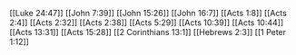 [[Luke 24:47]]
[[John 7:39]]
[[John 15:26]]
[[John 16:7]]
[[Acts 1:8]]
[[Acts 2:4]]
[[Acts 2:32]]
[[Acts 2:38]]
[[Acts 5:29]]
[[Acts 10:39]]
[[Acts 10:44]]
[[Acts 13:31]]
[[Acts 15:28]]
[[2 Corinthians 13:1]]
[[Hebrews 2:3]]
[[1 Peter 1:12]]

